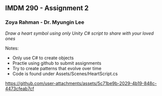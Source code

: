 ## IMDM 290 - Assignment 2
### Zoya Rahman - Dr. Myungin Lee
*Draw a heart symbol using only Unity C# script to share with your loved ones*

Notes:
- Only use C# to create objects
- Practie using github to submit assignments
- Try to create patterns that evolve over time
- Code is found under Assets/Scenes/HeartScript.cs

https://github.com/user-attachments/assets/5c71be9b-2029-4b19-848c-4473cfeab7cf

